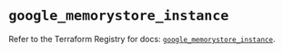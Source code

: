 # `google_memorystore_instance`

Refer to the Terraform Registry for docs: [`google_memorystore_instance`](https://registry.terraform.io/providers/hashicorp/google/6.26.0/docs/resources/memorystore_instance).
